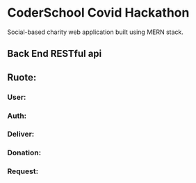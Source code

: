 # CoderSchool Covid Hackathon

Social-based charity web application built using MERN stack.

## Back End RESTful api

## Ruote:

### User:

### Auth:

### Deliver:

### Donation:

### Request:
